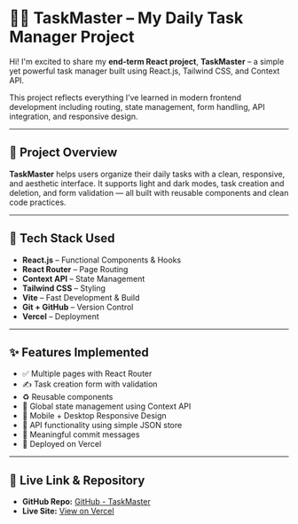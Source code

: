 # 🧑‍💻 TaskMaster – My Daily Task Manager Project

Hi! I'm excited to share my **end-term React project**, **TaskMaster** – a simple yet powerful task manager built using React.js, Tailwind CSS, and Context API.

This project reflects everything I’ve learned in modern frontend development including routing, state management, form handling, API integration, and responsive design.

---

## 📌 Project Overview

**TaskMaster** helps users organize their daily tasks with a clean, responsive, and aesthetic interface. It supports light and dark modes, task creation and deletion, and form validation — all built with reusable components and clean code practices.

---

## 🔧 Tech Stack Used

- **React.js** – Functional Components & Hooks  
- **React Router** – Page Routing  
- **Context API** – State Management  
- **Tailwind CSS** – Styling  
- **Vite** – Fast Development & Build  
- **Git + GitHub** – Version Control  
- **Vercel** – Deployment

---

## ✨ Features Implemented

- ✅ Multiple pages with React Router   
- ✍️ Task creation form with validation  
- ♻️ Reusable components  
- 🔄 Global state management using Context API  
- 📱 Mobile + Desktop Responsive Design  
- 🔗 API functionality using simple JSON store  
- 🧼 Meaningful commit messages  
- 🚀 Deployed on Vercel

---

## 🔗 Live Link & Repository

- **GitHub Repo:** [GitHub - TaskMaster](https://github.com/Samarth1-glitch/DailyTaskManager)  
- **Live Site:** [View on Vercel](https://daily-task-manager-7k37.vercel.app/)
